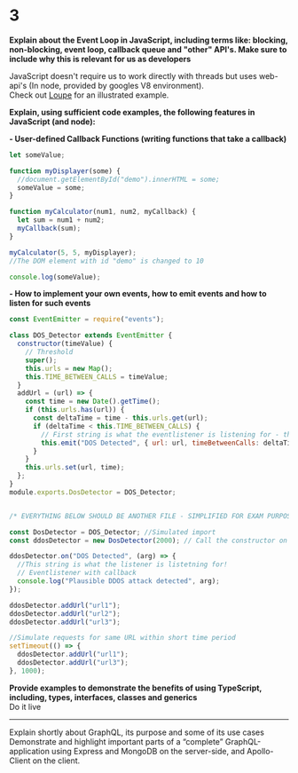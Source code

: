 # 3

**Explain about the Event Loop in JavaScript, including terms like: blocking, non-blocking, event loop, callback queue and "other" API's. Make sure to include why this is relevant for us as developers**

JavaScript doesn't require us to work directly with threads but uses web-api's (In node, provided by googles V8 environment).  
Check out [Loupe](http://latentflip.com/loupe/) for an illustrated example.

**Explain, using sufficient code examples, the following features in JavaScript (and node):**

**- User-defined Callback Functions (writing functions that take a callback)**

```javascript
let someValue;

function myDisplayer(some) {
  //document.getElementById("demo").innerHTML = some;
  someValue = some;
}

function myCalculator(num1, num2, myCallback) {
  let sum = num1 + num2;
  myCallback(sum);
}

myCalculator(5, 5, myDisplayer);
//The DOM element with id "demo" is changed to 10

console.log(someValue);
```

**- How to implement your own events, how to emit events and how to listen for such events**

```javascript
const EventEmitter = require("events");

class DOS_Detector extends EventEmitter {
  constructor(timeValue) {
    // Threshold
    super();
    this.urls = new Map();
    this.TIME_BETWEEN_CALLS = timeValue;
  }
  addUrl = (url) => {
    const time = new Date().getTime();
    if (this.urls.has(url)) {
      const deltaTime = time - this.urls.get(url);
      if (deltaTime < this.TIME_BETWEEN_CALLS) {
        // First string is what the eventlistener is listening for - they have to match!
        this.emit("DOS Detected", { url: url, timeBetweenCalls: deltaTime });
      }
    }
    this.urls.set(url, time);
  };
}
module.exports.DosDetector = DOS_Detector;


/* EVERYTHING BELOW SHOULD BE ANOTHER FILE - SIMPLIFIED FOR EXAM PURPOSES */

const DosDetector = DOS_Detector; //Simulated import
const ddosDetector = new DosDetector(2000); // Call the constructor on the new obj.

ddosDetector.on("DOS Detected", (arg) => {
  //This string is what the listener is listetning for!
  // Eventlistener with callback
  console.log("Plausible DDOS attack detected", arg);
});

ddosDetector.addUrl("url1");
ddosDetector.addUrl("url2");
ddosDetector.addUrl("url3");

//Simulate requests for same URL within short time period
setTimeout(() => {
  ddosDetector.addUrl("url1");
  ddosDetector.addUrl("url3");
}, 1000);
```

**Provide examples to demonstrate the benefits of using TypeScript, including, types, interfaces, classes and generics**  
Do it live 

---

Explain shortly about GraphQL, its purpose and some of its use cases
Demonstrate and highlight important parts of a “complete” GraphQL-application using Express and MongoDB on the server-side, and Apollo-Client on the client.
